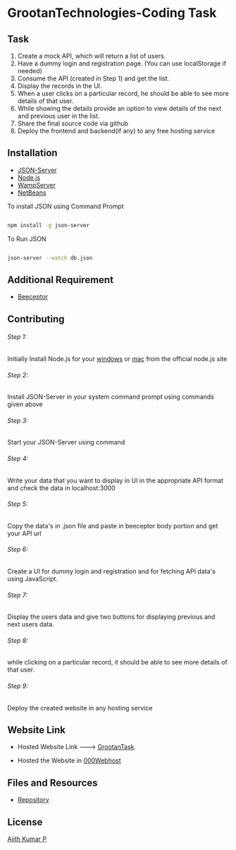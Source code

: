 # GrootanTechnologies-Coding Task

## Task
1. Create a mock API, which will return a list of users.
2. Have a dummy login and registration page. (You can use localStorage if needed)
3. Consume the API (created in Step 1) and get the list.
4. Display the records in the UI.
5. When a user clicks on a particular record, he should be able to see more details of that
   user.
6. While showing the details provide an option to view details of the next and previous user
in the list.
7. Share the final source code via github
8. Deploy the frontend and backend(if any) to any free hosting service


## Installation

- [JSON-Server](https://github.com/typicode/json-server) 
- [Node.js](https://nodejs.org/)
- [WampServer](https://sourceforge.net/projects/wampserver/)
- [NetBeans](https://netbeans.apache.org/download/nb122/nb122.html)



To install JSON using Command Prompt
```bash

npm install -g json-server 

``` 
To Run JSON 
```bash

json-server --watch db.json

```

## Additional Requirement
- [Beeceptor](https://beeceptor.com/)

## Contributing

###### Step 1:
Initially Install Node.js for your [windows](https://nodejs.org/dist/v14.17.0/node-v14.17.0-x64.msi) or [mac](https://nodejs.org/dist/v14.17.0/node-v14.17.0.pkg) from the official node.js site 

###### Step 2:
Install JSON-Server in your system command prompt using commands given above

###### Step 3:
Start your JSON-Server using command

###### Step 4:
Write your data that you want to display in UI in the appropriate API format and check the data in localhost:3000

###### Step 5:
Copy the data's in .json file and paste in beeceptor body portion and get your API url

###### Step 6:
Create a UI for dummy login and registration and for fetching API data's using JavaScript.

###### Step 7:
Display the users data and give two buttons for displaying previous and next users data. 

###### Step 8:
while clicking on a particular record, it should be able to see more details of that user. 

###### Step 9:
Deploy the created website in any hosting service 

## Website Link 
- Hosted Website Link ---> [GrootanTask](https://grootantask.000webhostapp.com/)

- Hosted the Website in [000Webhost](https://in.000webhost.com/) 

## Files and Resources
- [Repository](https://github.com/Ajithkumar7925/GrootanTechnologiesTask)

## License
[Ajith Kumar P](https://github.com/Ajithkumar7925)
